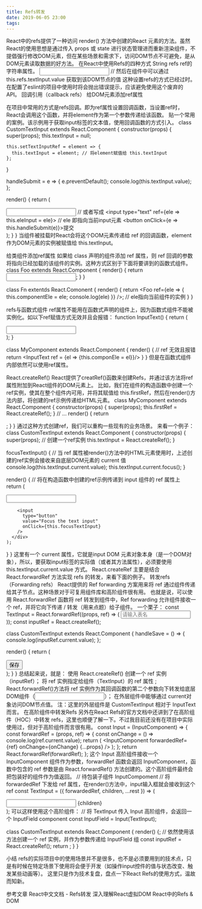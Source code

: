 ```yaml
---
title: Refs转发
date: 2019-06-05 23:00
tags:
---
```


React中的refs提供了一种访问 render() 方法中创建的React 元素的方法。虽然React的使用思想是通过传入 props 或 state 进行状态管理进而重新渲染组件，不提倡强行修改DOM元素，但在某些场景和需求下，访问DOM节点不可避免，是从DOM元素读取数据的好方法。
在React中使用Refs的四种方式
String refs
ref的字符串属性。
<input type="text" ref="textInput" />
// 然后在组件中可以通过 this.refs.textInput.value 获取到该DOM节点的值
这种设置refs的方式已经过时。在配置了eslint的项目中使用时将会抛出错误提示，应该避免使用这个废弃的API。
回调引用（callback refs）
给DOM元素添加ref属性

在项目中常用的方式是refs回调。即为ref属性设置回调函数，当设置ref时，React会调用这个函数，并将element作为第一个参数传递给该函数。
贴一个常用的案例。该示例用于获取input标签的文本值，使用回调函数的方式引入。
class CustomTextInput extends React.Component {
  constructor(props) {
    super(props);
    this.textInput = null;

    this.setTextInputRef = element => {
      this.textInput = element; // 将element赋值给 this.textInput
    };
  }

  handleSubmit = e => {
    e.preventDefault();
    console.log(this.textInput.value);
  };

  render() {
    return (
      <div>
        <input type="text" ref={this.setTextInputRef} />
        // 或者写成
        <input type="text" ref={ele => this.eleInput = ele}> // ele 即指向当前input元素
        <button onClick={e => this.handleSubmit(e)}>提交</button>
      </div>
    );
  }
}
当组件被挂载时React会将这个DOM元素传递给 ref 的回调函数，element作为DOM元素的实例被赋值给 this.textInput。

给类组件添加ref属性
如果给 class 声明的组件添加 ref 属性，则 ref 回调的参数将指向已经加载的该组件的实例。这种方式区别于下面将要讲到的函数式组件。
class Foo extends React.Component {
  render() {
    return <input type="text" />;
  }
}

class Fn extentds React.Comonent {
  render() {
    return <Foo ref={ele => { this.componentEle = ele; console.log(ele) }} />;   // ele指向当前组件的实例
  }
}

refs与函数式组件
ref属性不能用在函数式声明的组件上，因为函数式组件不能被实例化。如以下ref赋值方式无效并且会报错：
function InputText() {
  return (
    <div>
      <input type="text"/>
    </div>
  );
}

class MyComponent extends React.Component {
  render() {
    // ref 无效且报错
    return <InputText ref = {el => {this.componEle = el}}/>
  }
}
但是在函数式组件内部依然可以使用ref属性。

React.createRef()
React提供了creatRef()函数来创建Refs，并通过该方法将ref属性附加到React组件的DOM元素上。
比如，我们在组件的构造函数中创建一个ref实例，使其在整个组件内可用，并将其赋值给 this.firstRef，然后在render()方法内部，将创建的ref示例传递给HTML元素。
class MyComponent extends React.Component {
  constructor(props) {
    super(props);
    this.firstRef = React.createRef();
  }
  // ...
  render() {
    return <div ref={this.firstRef} />;
  }
}
通过这种方式创建ref，我们可以重构一些现有的业务场景。
来看一个例子：
class CustomTextInput extends React.Component {
  constructor(props) {
    super(props);
    // 创建一个ref实例
    this.textInput = React.createRef();
  }

  focusTextInput() {
    // 当 ref 属性被render()方法中的HTML元素使用时，上述创建的ref实例会接收来自底层DOM元素的 current 值
    console.log(this.textInput.current.value);
    this.textInput.current.focus();
  }

  render() {
    // 将在构造函数中创建的ref示例传递到 input 组件的 ref 属性上
    return (
      <div>
        <input type="text" ref={this.textInput} />

        <input
          type="button"
          value="Focus the text input"
          onClick={this.focusTextInput}
        />
      </div>
    );
  }
}
这里有一个 current 属性，它就是input DOM 元素对象本身（是一个DOM对象），所以，要获取input标签的实际值（或者其方法属性），必须要使用 this.textInput.current.value 方式。
React.createRef 主要是结合 React.forwardRef 方法实现 refs 的转发，来看下面的例子。
转发refs（Forwarding refs）
React提供的 Ref forwarding 方案用来将 ref 通过组件传递给其子节点。这种场景对于可复用组件库和高阶组件很有用。
也就是说，可以使用 React.forwardRef 函数将 ref 转发到组件中，Ref forwarding 允许组件接收一个 ref，并将它向下传递 / 转发（用来点题）给子组件。
一个栗子：
const TextInput = React.forwardRef((props, ref) => (
  <input type="text" placeholder="请输入表名" ref={ref} />
));
const inputRef = React.createRef();

class CustomTextInput extends React.Component {
   handleSave = () => {
    console.log(inputRef.current.value);
  };

  render() {
    return (
      <div>
        <TextInput ref={inputRef} />
        <button onClick={this.handleSave}>保存</button>
      </div>
    );
  }
}
总结起来说，就是：
使用 React.createRef() 创建一个 ref 实例（inputRef）；
将 ref 实例指定给组件（TextInput）的 ref 属性 ;
React.forwardRef()方法将 ref 实例作为其回调函数的第二个参数向下转发给底层DOM组件（<input ref={ref} />）；
在外层组件中能够通过 current对象访问DOM节点值。
注：这里的外层组件是 CustomTextInput 相对于 InputText 而言。
在高阶组件中转发Refs
另外在React Refs的官方文档中还讲到了在高阶组件（HOC）中转发 refs，这里也顺便了解一下。不过我目前还没有在项目中实际使用过，但对于高阶组件而言很有用。
const Input  = (InputComponent) => {
  const forwardRef = (props, ref) => {
    const onChange = () => console.log(ref.current.value);
    return (
      <InputComponent
        forwardedRef={ref}
        onChange={onChange}
        {...props}
      />
    );
  };
  return React.forwardRef(forwardRef);
};
这个 Input 高阶组件接收一个 InputComponent 组件作为参数，forwardRef 函数会返回 InputComponent，函数中包含的 ref 参数是由 React.forwardRef() 方法创建的。这个高阶组件最终会把包装好的组件作为值返回。
// 待包装子组件 InputCompoment
// 将 forwardedRef 下发给 ref 属性，在render()方法中，input输入框就会接收到这个 ref
const TextInput = ({ forwardedRef, children, ...rest }) => (
  <div>
    <input ref={forwardedRef} {...rest} />
    {children}
  </div>
);
可以这样使用这个高阶组件：
// 将 TextInput 传入 Input 高阶组件，会返回一个 InputField component
const InputField = Input(TextInput);

class CustomTextInput extends React.Component {
  render() {;
    // 依然使用该方法创建一个 ref 实例，并作为参数传递给 InputFIeld 组
    const inputRef = React.createRef();
    return <InputField ref={inputRef} />;
  }
}

小结
refs的实际项目中的使用场景并不是很多，也不是必须要用到的技术点，只是有时候在特定场景下使用将会便于开发（如操作input控件的值与状态改变、触发某些动画等）。
这里只是作为技术复盘，盘点一下React Refs的使用方式，温故而知新。

参考文章
React中文文档 - Refs转发
深入理解React虚拟DOM
React中的Refs & DOM
